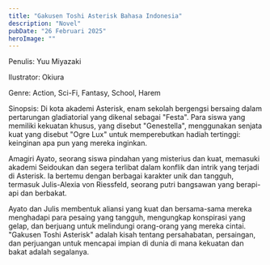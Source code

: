 ```yaml
---
title: "Gakusen Toshi Asterisk Bahasa Indonesia"
description: "Novel"
pubDate: "26 Februari 2025"
heroImage: ""
---
```


Penulis: Yuu Miyazaki

Ilustrator: Okiura

Genre: Action, Sci-Fi, Fantasy, School, Harem

Sinopsis: Di kota akademi Asterisk, enam sekolah bergengsi bersaing dalam pertarungan gladiatorial yang dikenal sebagai "Festa". Para siswa yang memiliki kekuatan khusus, yang disebut "Genestella", menggunakan senjata kuat yang disebut "Ogre Lux" untuk memperebutkan hadiah tertinggi: keinginan apa pun yang mereka inginkan.

Amagiri Ayato, seorang siswa pindahan yang misterius dan kuat, memasuki akademi Seidoukan dan segera terlibat dalam konflik dan intrik yang terjadi di Asterisk. Ia bertemu dengan berbagai karakter unik dan tangguh, termasuk Julis-Alexia von Riessfeld, seorang putri bangsawan yang berapi-api dan berbakat.

Ayato dan Julis membentuk aliansi yang kuat dan bersama-sama mereka menghadapi para pesaing yang tangguh, mengungkap konspirasi yang gelap, dan berjuang untuk melindungi orang-orang yang mereka cintai. "Gakusen Toshi Asterisk" adalah kisah tentang persahabatan, persaingan, dan perjuangan untuk mencapai impian di dunia di mana kekuatan dan bakat adalah segalanya.
